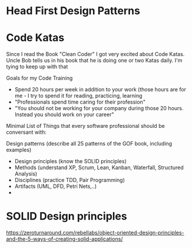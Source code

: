 # Head First Design Patterns


# Code Katas

Since I read the Book "Clean Coder" I got very excited about Code Katas.
Uncle Bob tells us in his book that he is doing one or two Katas daily.
I'm tying to keep up with that

Goals for my Code Training

* Spend 20 hours per week in addition to your work (those hours are for me - I try to spend it for reading, practicing, learning
* "Professionals spend time caring for their profession"
* "You should not be working for your company during those 20 hours. Instead you should work on your career"



Minimal List of Things that every software professional should be conversant with:

Design patterns (describe all 25 patterns of the GOF book, including examples)

* Design principles (know the SOLID principles)
* Methods (understand XP, Scrum, Lean, Kanban, Waterfall, Structured Analysis)
* Disciplines (practice TDD, Pair Programming)
* Artifacts (UML, DFD, Petri Nets,..)
* 


# SOLID Design principles

https://zeroturnaround.com/rebellabs/object-oriented-design-principles-and-the-5-ways-of-creating-solid-applications/




